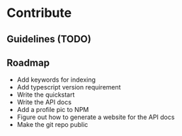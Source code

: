 # Contribute

## Guidelines (TODO)

## Roadmap

- Add keywords for indexing
- Add typescript version requirement
- Write the quickstart
- Write the API docs
- Add a profile pic to NPM
- Figure out how to generate a website for the API docs
- Make the git repo public
